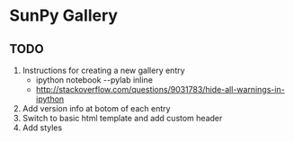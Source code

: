 SunPy Gallery
=============

TODO
----
1. Instructions for creating a new gallery entry
    - ipython notebook --pylab inline
    - http://stackoverflow.com/questions/9031783/hide-all-warnings-in-ipython
2. Add version info at botom of each entry
3. Switch to basic html template and add custom header
4. Add styles
